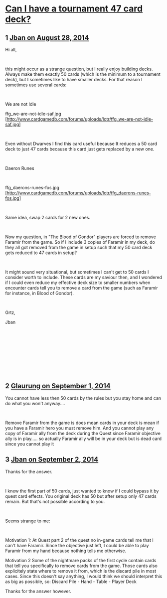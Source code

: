 # [Can I have a tournament 47 card deck?](https://community.fantasyflightgames.com/topic/119066-can-i-have-a-tournament-47-card-deck/)

## 1 [Jban on August 28, 2014](https://community.fantasyflightgames.com/topic/119066-can-i-have-a-tournament-47-card-deck/?do=findComment&comment=1233712)

Hi all,

 

this might occur as a strange question, but I really enjoy building decks. Always make them exactly 50 cards (which is the minimum to a tournament deck), but I sometimes like to have smaller decks. For that reason I sometimes use several cards:

 

We are not Idle

ffg_we-are-not-idle-saf.jpg [http://www.cardgamedb.com/forums/uploads/lotr/ffg_we-are-not-idle-saf.jpg]

 

Even without Dwarves I find this card useful because It reduces a 50 card deck to just 47 cards because this card just gets replaced by a new one.

 

Daeron Runes

 

ffg_daerons-runes-fos.jpg [http://www.cardgamedb.com/forums/uploads/lotr/ffg_daerons-runes-fos.jpg]

 

Same idea, swap 2 cards for 2 new ones.

 

Now my question, in "The Blood of Gondor" players are forced to remove Faramir from the game. So if I include 3 copies of Faramir in my deck, do they all got removed from the game in setup such that my 50 card deck gets reduced to 47 cards in setup? 

 

It might sound very situational, but sometimes I can't get to 50 cards I consider worth to include. These cards are my saviour then, and I wondered if I could even reduce my effective deck size to smaller numbers when encounter cards tell you to remove a card from the game (such as Faramir for instance, in Blood of Gondor).

 

Grtz,

Jban

 

 

 

 

 

## 2 [Glaurung on September 1, 2014](https://community.fantasyflightgames.com/topic/119066-can-i-have-a-tournament-47-card-deck/?do=findComment&comment=1241482)

You cannot have less then 50 cards by the rules but you stay home and can do what you won't anyway....

 

Remove Faramir from the game is does mean cards in your deck is mean if you have a Faramir hero you must remove him. And you cannot play any copy of Faramir ally from the deck during the Quest since Faramir objective ally is in play..... so actually Faramir ally will be in your deck but is dead card since you cannot play it

## 3 [Jban on September 2, 2014](https://community.fantasyflightgames.com/topic/119066-can-i-have-a-tournament-47-card-deck/?do=findComment&comment=1243195)

Thanks for the answer.

 

I knew the first part of 50 cards, just wanted to know if I could bypass it by quest card effects. You original deck has 50 but after setup only 47 cards remain. But that's not possible according to you.

 

Seems strange to me:

 

Motivation 1:
At Quest part 2 of the quest no in-game cards tell me that I can't have Faramir. Since the objective just left, I could be able to play Faramir from my hand because nothing tells me otherwise.

Motivation 2
Some of the nightmare packs of the first cycle contain cards that tell you specifically to remove cards from the game. Those cards also explicitely state where to remove it from, which is the discard pile in most cases. Since this doesn't say anything, I would think we should interpret this as big as possible, so: Discard Pile - Hand - Table - Player Deck

Thanks for the answer however.
 

